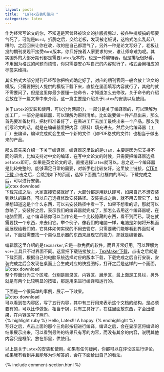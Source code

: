 ```yaml
---
layout: posts
title:  "LaTex安装和使用 "
categories: latex
---
```

作为经常写论文的你，不知道是否曾经被论文的排版折腾过，被各种排版搞的都要气死了，可能是`Word`，折腾之后，交给老板，发现被老板说，这格式怎么乱起八糟的，之后回来让你在改，改的是自己都泄气了。另外一种是论文写好了，老板让投的期刊发现不接受`Word`版本，你只好按着人家要求的来，谁让师命难为呢。其实国外的大部分期刊都是需要`Latex`版本的，也是一种编辑器，但是排版很好看，不用因为格式的问题而烦恼，你只需要安心写自己的内容就行了，格式会用相应的标签来维持。

其实格式大部分期刊已经帮你把格式确定好了，对应的期刊官网一般会放上论文的模版，只需要把别人提供的模版下载下来，直接在里面填写内容就行了，其他的就不需要问了，但是这里你最少要懂一些命令，才知道怎么去修改，关于命令的介绍会放在下一篇文章中来介绍。这一篇主要是介绍关于`Latex`的安装以及使用。

关于`Latex`的安装和使用，可以分为两部分，一部分是关于编译器的，可以理解为加工厂，一部分是编辑器，可以理解为原料清单。比如说要做一件产品出来，那么首先要准备材料，把材料准备好了，在丢进工厂去加工最终出来一个产品。那么我们写论文的话，就是在编辑器里把内容（原料）填充进去，然后交给编译器（工厂）去编译，编译完成就会生成一个新的文件（如PDF格式的文件）也相当于做出来的产品。  

那么首先来介绍一下关于编译器，编译器这里说的是`CTEX`，主要是因为它支持不同的语言，比如支持对中文的编译，在写中文论文的时候，只需要把编译器选择`xelatex`即可。如果是英文论文的话，直接选择`latex`就可以。总之这一个编译器是比较完整的，能够满足日常的需要，对新手也比较友好。这里放上链接，[CTEX下载][ctex download],点击之后，会跳到如下的页面，选择下面图片红框内的即可，下载完成之后，可以进行安装。  
<img src="{{ '/assets/images/latex/ctex.jpg' }}" alt="ctex download"/>   
下载完成之后，大家直接安装就好了，大部分都是用默认即可，如果自己不想安装到默认的路径，可以自己选择修改安装路径。安装完成之后，就不用去管它了，如果想知道这是个什么东西，可以去安装路径中看一下，如果不想看的话，那就可以忽略了，安装好之后，表示我们的编译器就完成了，那怎么去用这个编译器呢，在电脑里面，这个编译器你可以当作它是一个比较隐藏的东西，看不到而已。现在就需要找一个东西，来去用它。举个例子，像我们的电脑一样，电脑是如何将开机画面展现给我们的，它具体如何实现的不用去管它，只需要我们能够看到界面就可以，下面就需要找一个类似显示器的东西来展现它的能力，那就是编辑器。

编辑器这里介绍的是`texmarker`,它是一款免费的软件，而且非常好用，可以理解为`vc++`工具只不过界面不同。这里把下载链接放上，[TexMaker下载][texmaker]，点击之后就是下载页面，根据自己的电脑系统选择对应的版本下载，下载完成之后自行安装，安装完成之后会发现在桌面上会生成对应的快捷图标，打开之后是这样的一个画面。  
<img src="{{ '/assets/images/latex/ctex.jpg' }}" alt="ctex download"/>    
整个界面分为三个区域，分别是目录区、内容区、展示区，最上面是工具栏，另外就是有两个比较明显的按钮，那是用来进行编译和运行的。  

下面是一个很简单的事例，展示一下效果。  
<img src="{{ '/assets/images/demo.jpg' }}" alt="ctex download"/>    
可以看到在内容区，写了五行内容，其中有三行用来表示这个文档的结构，是必须要有的，可以比作做饭，相当于锅，只有工具好了，在往里面放东西，才会出结果，在内容区写了两句。  
{% highlight ruby %}
Hello, Latex!!!
A happy. 
{% endhighlight %}  
写好之后，点击上面的那个三角形按钮进行编译，编译之后，会在显示区将编译的结果展示出来，可以看到最终的结果只有写的内容，而没有其余的内容，说明其他内容只是框架，放在那里，供使用。  

以上是关于`Latex`的安装和使用，如果有任何疑问，你都可以在评论区进行评论，如果我有看到并且能够为你解答的，会在下面给出自己的看法。

{% include comment-section.html %}



[ctex download]: [https://mirrors.tuna.tsinghua.edu.cn/ctex/legacy/2.9/]
[texmaker]:[http://www.xm1math.net/texmaker/download.html]